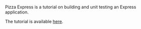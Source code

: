 Pizza Express is a tutorial on building and unit testing an Express application.

The tutorial is available [here](https://github.com/turingschool-examples/pizza-express).

